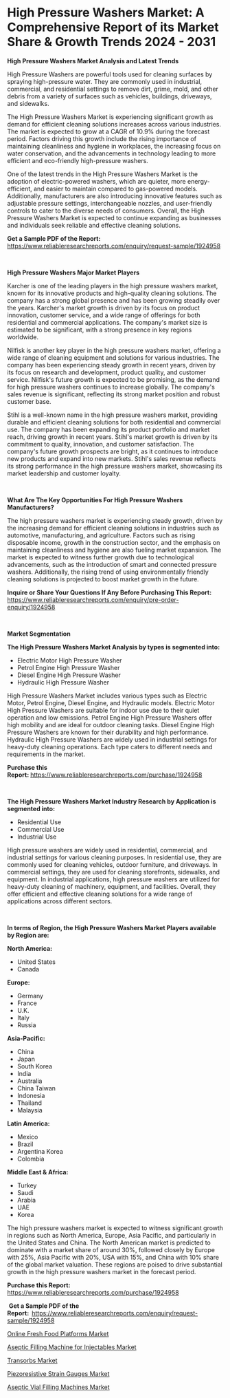 <p><h1>High Pressure Washers Market: A Comprehensive Report of its Market Share & Growth Trends 2024 - 2031</h1></p><p><strong>High Pressure Washers Market Analysis and Latest Trends</strong></p>
<p><p>High Pressure Washers are powerful tools used for cleaning surfaces by spraying high-pressure water. They are commonly used in industrial, commercial, and residential settings to remove dirt, grime, mold, and other debris from a variety of surfaces such as vehicles, buildings, driveways, and sidewalks.</p><p>The High Pressure Washers Market is experiencing significant growth as demand for efficient cleaning solutions increases across various industries. The market is expected to grow at a CAGR of 10.9% during the forecast period. Factors driving this growth include the rising importance of maintaining cleanliness and hygiene in workplaces, the increasing focus on water conservation, and the advancements in technology leading to more efficient and eco-friendly high-pressure washers.</p><p>One of the latest trends in the High Pressure Washers Market is the adoption of electric-powered washers, which are quieter, more energy-efficient, and easier to maintain compared to gas-powered models. Additionally, manufacturers are also introducing innovative features such as adjustable pressure settings, interchangeable nozzles, and user-friendly controls to cater to the diverse needs of consumers. Overall, the High Pressure Washers Market is expected to continue expanding as businesses and individuals seek reliable and effective cleaning solutions.</p></p>
<p><strong>Get a Sample PDF of the Report:&nbsp;</strong> <a href="https://www.reliableresearchreports.com/enquiry/request-sample/1924958">https://www.reliableresearchreports.com/enquiry/request-sample/1924958</a></p>
<p>&nbsp;</p>
<p><strong>High Pressure Washers Major Market Players</strong></p>
<p><p>Karcher is one of the leading players in the high pressure washers market, known for its innovative products and high-quality cleaning solutions. The company has a strong global presence and has been growing steadily over the years. Karcher's market growth is driven by its focus on product innovation, customer service, and a wide range of offerings for both residential and commercial applications. The company's market size is estimated to be significant, with a strong presence in key regions worldwide.</p><p>Nilfisk is another key player in the high pressure washers market, offering a wide range of cleaning equipment and solutions for various industries. The company has been experiencing steady growth in recent years, driven by its focus on research and development, product quality, and customer service. Nilfisk's future growth is expected to be promising, as the demand for high pressure washers continues to increase globally. The company's sales revenue is significant, reflecting its strong market position and robust customer base.</p><p>Stihl is a well-known name in the high pressure washers market, providing durable and efficient cleaning solutions for both residential and commercial use. The company has been expanding its product portfolio and market reach, driving growth in recent years. Stihl's market growth is driven by its commitment to quality, innovation, and customer satisfaction. The company's future growth prospects are bright, as it continues to introduce new products and expand into new markets. Stihl's sales revenue reflects its strong performance in the high pressure washers market, showcasing its market leadership and customer loyalty.</p></p>
<p>&nbsp;</p>
<p><strong>What Are The Key Opportunities For High Pressure Washers Manufacturers?</strong></p>
<p><p>The high pressure washers market is experiencing steady growth, driven by the increasing demand for efficient cleaning solutions in industries such as automotive, manufacturing, and agriculture. Factors such as rising disposable income, growth in the construction sector, and the emphasis on maintaining cleanliness and hygiene are also fueling market expansion. The market is expected to witness further growth due to technological advancements, such as the introduction of smart and connected pressure washers. Additionally, the rising trend of using environmentally friendly cleaning solutions is projected to boost market growth in the future.</p></p>
<p><strong>Inquire or Share Your Questions If Any Before Purchasing This Report:</strong> <a href="https://www.reliableresearchreports.com/enquiry/pre-order-enquiry/1924958">https://www.reliableresearchreports.com/enquiry/pre-order-enquiry/1924958</a></p>
<p>&nbsp;</p>
<p><strong>Market Segmentation</strong></p>
<p><strong>The High Pressure Washers Market Analysis by types is segmented into:</strong></p>
<p><ul><li>Electric Motor High Pressure Washer</li><li>Petrol Engine High Pressure Washer</li><li>Diesel Engine High Pressure Washer</li><li>Hydraulic High Pressure Washer</li></ul></p>
<p><p>High Pressure Washers Market includes various types such as Electric Motor, Petrol Engine, Diesel Engine, and Hydraulic models. Electric Motor High Pressure Washers are suitable for indoor use due to their quiet operation and low emissions. Petrol Engine High Pressure Washers offer high mobility and are ideal for outdoor cleaning tasks. Diesel Engine High Pressure Washers are known for their durability and high performance. Hydraulic High Pressure Washers are widely used in industrial settings for heavy-duty cleaning operations. Each type caters to different needs and requirements in the market.</p></p>
<p><strong>Purchase this Report:&nbsp;</strong><a href="https://www.reliableresearchreports.com/purchase/1924958">https://www.reliableresearchreports.com/purchase/1924958</a></p>
<p>&nbsp;</p>
<p><strong>The High Pressure Washers Market Industry Research by Application is segmented into:</strong></p>
<p><ul><li>Residential Use</li><li>Commercial Use</li><li>Industrial Use</li></ul></p>
<p><p>High pressure washers are widely used in residential, commercial, and industrial settings for various cleaning purposes. In residential use, they are commonly used for cleaning vehicles, outdoor furniture, and driveways. In commercial settings, they are used for cleaning storefronts, sidewalks, and equipment. In industrial applications, high pressure washers are utilized for heavy-duty cleaning of machinery, equipment, and facilities. Overall, they offer efficient and effective cleaning solutions for a wide range of applications across different sectors.</p></p>
<p>&nbsp;</p>
<p><strong>In terms of Region, the High Pressure Washers Market Players available by Region are:</strong></p>
<p>
    <p> <strong> North America: </strong>
        <ul>
            <li>United States</li>
            <li>Canada</li>
        </ul>
        </p> 
    <p> <strong> Europe: </strong>
        <ul>
            <li>Germany</li>
            <li>France</li>
            <li>U.K.</li>
            <li>Italy</li>
            <li>Russia</li>
        </ul>
        </p> 
    <p> <strong> Asia-Pacific: </strong>
        <ul>
            <li>China</li>
            <li>Japan</li>
            <li>South Korea</li>
            <li>India</li>
            <li>Australia</li>
            <li>China Taiwan</li>
            <li>Indonesia</li>
            <li>Thailand</li>
            <li>Malaysia</li>
        </ul>
        </p> 
    <p> <strong> Latin America: </strong>
        <ul>
            <li>Mexico</li>
            <li>Brazil</li>
            <li>Argentina Korea</li>
            <li>Colombia</li>
        </ul>
        </p> 
    <p> <strong> Middle East & Africa: </strong>
        <ul>
            <li>Turkey</li>
            <li>Saudi</li>
            <li>Arabia</li>
            <li>UAE</li>
            <li>Korea</li>
        </ul>
    </p>
    </p>
<p><p>The high pressure washers market is expected to witness significant growth in regions such as North America, Europe, Asia Pacific, and particularly in the United States and China. The North American market is predicted to dominate with a market share of around 30%, followed closely by Europe with 25%, Asia Pacific with 20%, USA with 15%, and China with 10% share of the global market valuation. These regions are poised to drive substantial growth in the high pressure washers market in the forecast period.</p></p>
<p><strong>Purchase this Report: </strong><a href="https://www.reliableresearchreports.com/purchase/1924958">https://www.reliableresearchreports.com/purchase/1924958</a></p>
<p>&nbsp;<strong>Get a Sample PDF of the Report:&nbsp;&nbsp;</strong><a href="https://www.reliableresearchreports.com/enquiry/request-sample/1924958">https://www.reliableresearchreports.com/enquiry/request-sample/1924958</a></p>
<p><strong></strong></p>
<p><p><a href="https://meowing-lemming-dd3.notion.site/Online-Fresh-Food-Platforms-Market-Size-Global-Industry-Overview-Market-Segmentation-and-Forecast--7eb5e7f204bc4ec08d50dc4b6d3f8576">Online Fresh Food Platforms Market</a></p><p><a href="https://cute-banjo-8ca.notion.site/Aseptic-Filling-Machine-for-Injectables-Market-with-the-goal-of-estimating-the-market-size-and-futur-3bc5400fdd7f4257b3d4975420228cc3">Aseptic Filling Machine for Injectables Market</a></p><p><a href="https://view.publitas.com/reportprime-1/transorbs-market-research-report-forecasted-for-period-from-2024-2031-by-market-type-market-application-and-region/">Transorbs Market</a></p><p><a href="https://view.publitas.com/reportprime-1/piezoresistive-strain-gauges-market-research-report-reveals-the-latest-trends-and-opportunities-of-this-market-for-period-from-2024-2031/">Piezoresistive Strain Gauges Market</a></p><p><a href="https://silk-columnist-571.notion.site/Aseptic-Vial-Filling-Machines-Market-Research-Report-Reveals-The-Latest-Trends-And-Opportunities-of--6aa5e224fe0143cb85740044faba086b">Aseptic Vial Filling Machines Market</a></p></p>